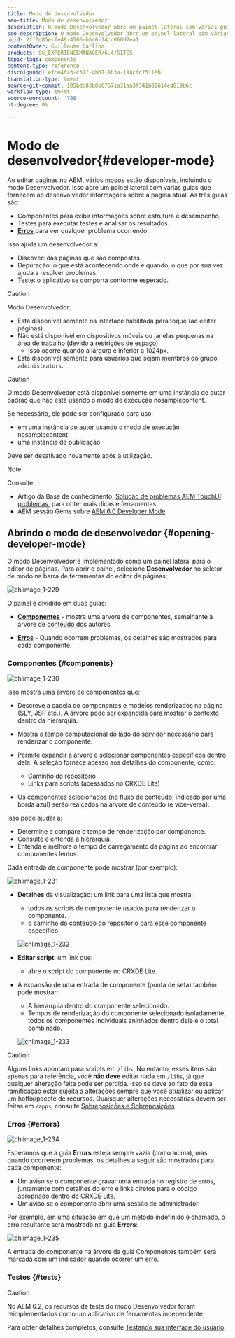 ```yaml
---
title: Modo de desenvolvedor
seo-title: Modo de desenvolvedor
description: O modo Desenvolvedor abre um painel lateral com várias guias que fornecem ao desenvolvedor informações sobre a página atual
seo-description: O modo Desenvolvedor abre um painel lateral com várias guias que fornecem ao desenvolvedor informações sobre a página atual
uuid: 2ff0d85e-fe49-4506-b6d6-74cc060d7ea1
contentOwner: Guillaume Carlino
products: SG_EXPERIENCEMANAGER/6.4/SITES
topic-tags: components
content-type: reference
discoiquuid: efbe46a3-c37f-4b67-8b3a-188cfc75118b
translation-type: tm+mt
source-git-commit: 185bdd83b8b67671a31aa3f341b80614ed819b6c
workflow-type: tm+mt
source-wordcount: '708'
ht-degree: 0%

---
```



# Modo de desenvolvedor{#developer-mode}

Ao editar páginas no AEM, vários [modos](/help/sites-authoring/author-environment-tools.md#page-modes) estão disponíveis, incluindo o modo Desenvolvedor. Isso abre um painel lateral com várias guias que fornecem ao desenvolvedor informações sobre a página atual. As três guias são:

* **[](#components)** Componentes para exibir informações sobre estrutura e desempenho.
* **[](#tests)** Testes para executar testes e analisar os resultados.
* **[Erros](#errors)** para ver qualquer problema ocorrendo.

Isso ajuda um desenvolvedor a:

* Discover: das páginas que são compostas.
* Depuração: o que está acontecendo onde e quando, o que por sua vez ajuda a resolver problemas.
* Teste: o aplicativo se comporta conforme esperado.

>[!CAUTION]
>
>Modo Desenvolvedor:
>
>* Está disponível somente na interface habilitada para toque (ao editar páginas).
>* Não está disponível em dispositivos móveis ou janelas pequenas na área de trabalho (devido a restrições de espaço).
   >   * Isso ocorre quando a largura é inferior a 1024px.
>* Está disponível somente para usuários que sejam membros do grupo `administrators`.


>[!CAUTION]
>
>O modo Desenvolvedor está disponível somente em uma instância de autor padrão que não está usando o modo de execução nosamplecontent.
>
>Se necessário, ele pode ser configurado para uso:
>
>* em uma instância do autor usando o modo de execução nosamplecontent
>* uma instância de publicação

>
>
Deve ser desativado novamente após a utilização.

>[!NOTE]
>
>Consulte:
>
>* Artigo da Base de conhecimento, [Solução de problemas AEM TouchUI problemas](https://helpx.adobe.com/experience-manager/kb/troubleshooting-aem-touchui-issues.html), para obter mais dicas e ferramentas.
>* AEM sessão Gems sobre [AEM 6.0 Developer Mode](https://docs.adobe.com/content/ddc/en/gems/aem-6-0-developer-mode.html).


## Abrindo o modo de desenvolvedor {#opening-developer-mode}

O modo Desenvolvedor é implementado como um painel lateral para o editor de páginas. Para abrir o painel, selecione **Desenvolvedor** no seletor de modo na barra de ferramentas do editor de páginas:

![chlimage_1-229](assets/chlimage_1-229.png)

O painel é dividido em duas guias:

* **[Componentes](/help/sites-developing/developer-mode.md#components)**  - mostra uma árvore de componentes, semelhante à árvore de  [conteúdo ](/help/sites-authoring/author-environment-tools.md#content-tree) dos autores

* **[Erros](/help/sites-developing/developer-mode.md#errors)**  - Quando ocorrem problemas, os detalhes são mostrados para cada componente.

### Componentes {#components}

![chlimage_1-230](assets/chlimage_1-230.png)

Isso mostra uma árvore de componentes que:

* Descreve a cadeia de componentes e modelos renderizados na página (SLY, JSP etc.). A árvore pode ser expandida para mostrar o contexto dentro da hierarquia.
* Mostra o tempo computacional do lado do servidor necessário para renderizar o componente.
* Permite expandir a árvore e selecionar componentes específicos dentro dela. A seleção fornece acesso aos detalhes do componente; como:

   * Caminho do repositório
   * Links para scripts (acessados no CRXDE Lite)

* Os componentes selecionados (no fluxo de conteúdo, indicado por uma borda azul) serão realçados na árvore de conteúdo (e vice-versa).

Isso pode ajudar a:

* Determine e compare o tempo de renderização por componente.
* Consulte e entenda a hierarquia.
* Entenda e melhore o tempo de carregamento da página ao encontrar componentes lentos.

Cada entrada de componente pode mostrar (por exemplo):

![chlimage_1-231](assets/chlimage_1-231.png)

* **Detalhes** da visualização: um link para uma lista que mostra:

   * todos os scripts de componente usados para renderizar o componente.
   * o caminho do conteúdo do repositório para esse componente específico.

   ![chlimage_1-232](assets/chlimage_1-232.png)

* **Editar script**: um link que:

   * abre o script do componente no CRXDE Lite.

* A expansão de uma entrada de componente (ponta de seta) também pode mostrar:

   * A hierarquia dentro do componente selecionado.
   * Tempos de renderização do componente selecionado isoladamente, todos os componentes individuais aninhados dentro dele e o total combinado.

   ![chlimage_1-233](assets/chlimage_1-233.png)

>[!CAUTION]
>
>Alguns links apontam para scripts em `/libs`. No entanto, esses itens são apenas para referência, você **não deve** editar nada em `/libs`, já que qualquer alteração feita pode ser perdida. Isso se deve ao fato de essa ramificação estar sujeita a alterações sempre que você atualizar ou aplicar um hotfix/pacote de recursos. Quaisquer alterações necessárias devem ser feitas em `/apps`, consulte [Sobreposições e Sobreposições](/help/sites-developing/overlays.md).

### Erros {#errors}

![chlimage_1-234](assets/chlimage_1-234.png)

Esperamos que a guia **Errors** esteja sempre vazia (como acima), mas quando ocorrerem problemas, os detalhes a seguir são mostrados para cada componente:

* Um aviso se o componente gravar uma entrada no registro de erros, juntamente com detalhes do erro e links diretos para o código apropriado dentro do CRXDE Lite.
* Um aviso se o componente abrir uma sessão de administrador.

Por exemplo, em uma situação em que um método indefinido é chamado, o erro resultante será mostrado na guia **Errors**:

![chlimage_1-235](assets/chlimage_1-235.png)

A entrada do componente na árvore da guia Componentes também será marcada com um indicador quando ocorrer um erro.

### Testes {#tests}

>[!CAUTION]
>
>No AEM 6.2, os recursos de teste do modo Desenvolvedor foram reimplementados como um aplicativo de ferramentas independente.
>
>Para obter detalhes completos, consulte [Testando sua interface do usuário](/help/sites-developing/hobbes.md).
